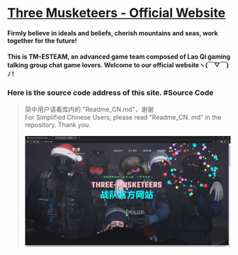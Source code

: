 # [Three Musketeers - Official Website ](https://tmes.eu.org/)
#### Firmly believe in ideals and beliefs, cherish mountains and seas, work together for the future!   
#### This is TM-ESTEAM, an advanced game team composed of Lao Qi gaming talking group chat game lovers. Welcome to our official websiteヽ(￣▽￣)ﾉ !
### Here is the source code address of this site. #Source Code
> 简中用户请看库内的 "Readme_CN.md"，谢谢 <br>
> For Simplified Chinese Users, please read "Readme_CN. md" in the repository. Thank you. <br><br>
[![Index](img/blog/inner_b1.webp "Index")](https://tmes.eu.org/)


